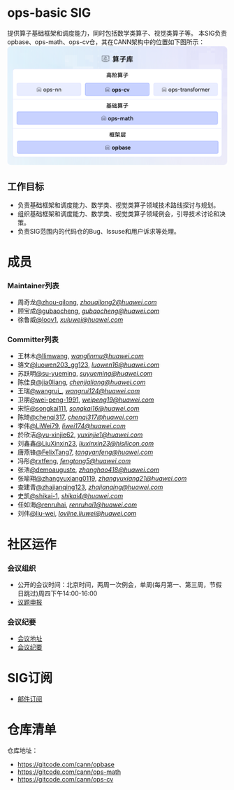 # ops-basic SIG
提供算子基础框架和调度能力，同时包括数学类算子、视觉类算子等。
本SIG负责opbase、ops-math、ops-cv仓，其在CANN架构中的位置如下图所示：
![alt text](image.png)

## 工作目标
- 负责基础框架和调度能力、数学类、视觉类算子领域技术路线探讨与规划。
- 组织基础框架和调度能力、数学类、视觉类算子领域例会，引导技术讨论和决策。
- 负责SIG范围内的代码仓的Bug、Issuse和用户诉求等处理。

# 成员

### Maintainer列表
- 周奇龙[@zhou-qilong](https://gitcode.com/zhou-qilong), *zhouqilong2@huawei.com*
- 顾宝成[@gubaocheng](https://gitcode.com/gubaocheng), *gubaocheng@huawei.com*
- 徐鲁威[@loov1](https://gitcode.com/loov1), *xuluwei@huawei.com*

### Committer列表
- 王林木[@llimwang](https://gitcode.com/llimwang), *wanglinmu@huawei.com*
- 骆文[@luowen203_gg123](https://gitcode.com/luowen203_gg123), *luowen16@huawei.com*
- 苏跃明[@su-yueming](https://gitcode.com/su-yueming), *suyueming@huawei.com*
- 陈佳良[@jia0liang](https://gitcode.com/jia0liang), *chenjialiang@huawei.com*
- 王瑞[@wangrui_](https://gitcode.com/wangrui_), *wangrui124@huawei.com*
- 卫朋[@wei-peng-1991](https://gitcode.com/wei-peng-1991), *weipeng19@huawei.com*
- 宋恺[@songkai111](https://gitcode.com/songkai111), *songkai16@huawei.com*
- 陈琦[@chenqi317](https://gitcode.com/chenqi317), *chenqi317@huawei.com*
- 李伟[@LiWei79](https://gitcode.com/LiWei79), *liwei174@huawei.com*
- 於欣洁[@yu-xinjie62](https://gitcode.com/yu-xinjie62), *yuxinjie1@huawei.com*
- 刘鑫鑫[@LiuXinxin23](https://gitcode.com/LiuXinxin23), *liuxinxin23@hisilicon.com*
- 唐燕锋[@FelixTang7](https://gitcode.com/FelixTang7), *tangyanfeng@huawei.com*
- 冯彤[@rxtfeng](https://gitcode.com/rxtfeng), *fengtong5@huawei.com*
- 张浩[@demoauguste](https://gitcode.com/demoauguste), *zhanghao418@huawei.com*
- 张喻翔[@zhangyuxiang0119](https://gitcode.com/zhangyuxiang0119), *zhangyuxiang21@huawei.com*
- 查建青[@zhajianqing123](https://gitcode.com/zhajianqing123), *zhajianqing@huawei.com*
- 史凯[@shikai-1](https://gitcode.com/shikai-1), *shikai4@huawei.com*
- 任如海[@renruhai](https://gitcode.com/renruhai), *renruhai1@huawei.com*
- 刘伟[@liu-wei](https://gitcode.com/liu-wei), *lovline.liuwei@huawei.com*

# 社区运作

### 会议组织

- 公开的会议时间：北京时间，两周一次例会，单周(每月第一、第三周，节假日跳过)周四下午14:00-16:00
- [议题申报](https://etherpad.meeting.osinfra.cn/p/sig-ops-basic)

### 会议纪要

- [会议地址](https://meeting.osinfra.cn/cann/)
- [会议纪要](https://etherpad.meeting.osinfra.cn/p/sig-ops-basic)

# SIG订阅

- [邮件订阅](https://mailweb.cann.osinfra.cn/mailman3/lists/ops-basic.cann.osinfra.cn/)

# 仓库清单

仓库地址：
- https://gitcode.com/cann/opbase
- https://gitcode.com/cann/ops-math
- https://gitcode.com/cann/ops-cv
